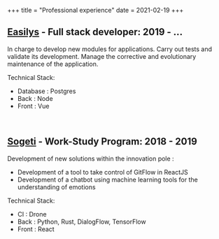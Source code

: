 +++
title = "Professional experience"
date = 2021-02-19
+++

## **[Easilys](https://www.easilys.com/) - Full stack developer**: 2019 - ...

In charge to develop new modules for applications. Carry out tests and validate its development.
Manage the corrective and evolutionary maintenance of the application.

Technical Stack:
- Database : Postgres
- Back : Node
- Front : Vue

&nbsp;

## **[Sogeti](https://www.fr.sogeti.com/) - Work-Study Program**: 2018 - 2019

Development of new solutions within the innovation pole :
- Development of a tool to take control of GitFlow in ReactJS
- Development of a chatbot using machine learning tools for the
  understanding of emotions

Technical Stack:
- CI : Drone
- Back : Python, Rust, DialogFlow, TensorFlow
- Front : React
